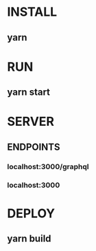 # INSTALL 
## yarn 

# RUN 
## yarn start 

# SERVER
## ENDPOINTS 
### localhost:3000/graphql
### localhost:3000 

# DEPLOY 
## yarn build
